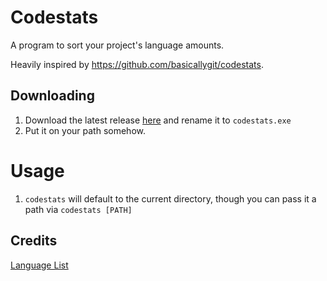 # Codestats

A program to sort your project's language amounts.

Heavily inspired by https://github.com/basicallygit/codestats.

## Downloading

1. Download the latest release [here](https://github.com/anotherpillow/codestats) and rename it to `codestats.exe`
1. Put it on your path somehow.

# Usage

1. `codestats` will default to the current directory, though you can pass it a path via `codestats [PATH]`
    

## Credits

[Language List](https://gist.github.com/ppisarczyk/43962d06686722d26d176fad46879d41)